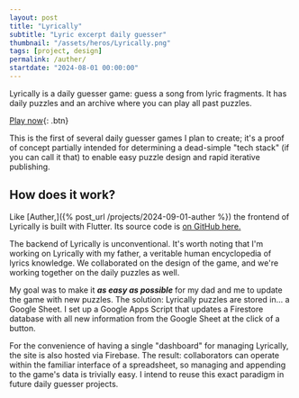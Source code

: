 ```yaml
---
layout: post
title: "Lyrically"
subtitle: "Lyric excerpt daily guesser"
thumbnail: "/assets/heros/Lyrically.png"
tags: [project, design]
permalink: /auther/
startdate: "2024-08-01 00:00:00"
---
```

Lyrically is a daily guesser game: guess a song from lyric fragments. It has daily puzzles and an archive where you can play all past puzzles.

[Play now](https://lyrics-guessing-game.web.app){: .btn}

This is the first of several daily guesser games I plan to create; it's a proof of concept partially intended for determining a dead-simple "tech stack" (if you can call it that) to enable easy puzzle design and rapid iterative publishing.

## How does it work?

Like [Auther,]({% post_url /projects/2024-09-01-auther %}) the frontend of Lyrically is built with Flutter. Its source code is [on GitHub here.](https://github.com/bgsulz/Lyrically)

The backend of Lyrically is unconventional. It's worth noting that I'm working on Lyrically with my father, a veritable human encyclopedia of lyrics knowledge. We collaborated on the design of the game, and we're working together on the daily puzzles as well.

My goal was to make it ***as easy as possible*** for my dad and me to update the game with new puzzles. The solution: Lyrically puzzles are stored in... a Google Sheet. I set up a Google Apps Script that updates a Firestore database with all new information from the Google Sheet at the click of a button.

For the convenience of having a single "dashboard" for managing Lyrically, the site is also hosted via Firebase. The result: collaborators can operate within the familiar interface of a spreadsheet, so managing and appending to the game's data is trivially easy. I intend to reuse this exact paradigm in future daily guesser projects.